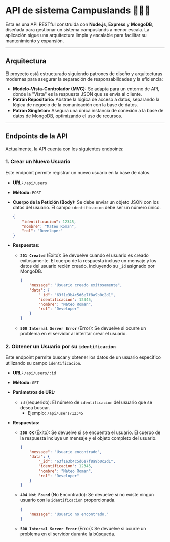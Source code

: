 # API de sistema Campuslands 🚀🧑‍🚀

Esta es una API RESTful construida con **Node.js**, **Express** y **MongoDB**, diseñada para gestionar un sistema campuslands a menor escala. La aplicación sigue una arquitectura limpia y escalable para facilitar su mantenimiento y expansión.

---

##  Arquitectura

El proyecto está estructurado siguiendo patrones de diseño y arquitecturas modernas para asegurar la separación de responsabilidades y la eficiencia:

* **Modelo-Vista-Controlador (MVC):** Se adapta para un entorno de API, donde la "Vista" es la respuesta JSON que se envía al cliente.
* **Patrón Repositorio:** Abstrae la lógica de acceso a datos, separando la lógica de negocio de la comunicación con la base de datos.
* **Patrón Singleton:** Asegura una única instancia de conexión a la base de datos de MongoDB, optimizando el uso de recursos.

---

##  Endpoints de la API

Actualmente, la API cuenta con los siguientes endpoints:

### 1. Crear un Nuevo Usuario

Este endpoint permite registrar un nuevo usuario en la base de datos.

* **URL:** `/api/users`
* **Método:** `POST`
* **Cuerpo de la Petición (Body):** Se debe enviar un objeto JSON con los datos del usuario. El campo `identificacion` debe ser un número único.

    ```json
    {
        "identificacion": 12345,
        "nombre": "Mateo Roman",
        "rol": "Developer"
    }
    ```

* **Respuestas:**
    * **`201 Created`** (Éxito): Se devuelve cuando el usuario es creado exitosamente. El cuerpo de la respuesta incluye un mensaje y los datos del usuario recién creado, incluyendo su `_id` asignado por MongoDB.
        ```json
        {
            "message": "Usuario creado exitosamente",
            "data": {
                "_id": "63f1e3b4c5d6e7f8a9b0c2d1",
                "identificacion": 12345,
                "nombre": "Mateo Roman",
                "rol": "Developer"
            }
        }
        ```
    * **`500 Internal Server Error`** (Error): Se devuelve si ocurre un problema en el servidor al intentar crear el usuario.

### 2. Obtener un Usuario por su `identificacion`

Este endpoint permite buscar y obtener los datos de un usuario específico utilizando su campo `identificacion`.

* **URL:** `/api/users/:id`
* **Método:** `GET`
* **Parámetros de URL:**
    * `id` (requerido): El número de `identificacion` del usuario que se desea buscar.
        * Ejemplo: `/api/users/12345`

* **Respuestas:**
    * **`200 OK`** (Éxito): Se devuelve si se encuentra el usuario. El cuerpo de la respuesta incluye un mensaje y el objeto completo del usuario.
        ```json
        {
            "message": "Usuario encontrado",
            "data": {
                "_id": "63f1e3b4c5d6e7f8a9b0c2d1",
                "identificacion": 12345,
                "nombre": "Mateo Roman",
                "rol": "Developer"
            }
        }
        ```
    * **`404 Not Found`** (No Encontrado): Se devuelve si no existe ningún usuario con la `identificacion` proporcionada.
        ```json
        {
            "message": "Usuario no encontrado."
        }
        ```
    * **`500 Internal Server Error`** (Error): Se devuelve si ocurre un problema en el servidor durante la búsqueda.
